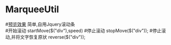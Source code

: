 # MarqueeUtil
#[预览效果](https://liujiangshan.github.io/MarqueeUtil)
简单,自用Jquery滚动条</br>
#开始滚动
startMove($("div"),speed)
#停止滚动
stopMove($("div"));
#停止滚动,并将文字恢复原状
reverse($("div"));
